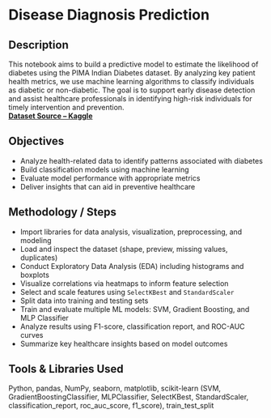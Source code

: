 # Disease Diagnosis Prediction

## Description  
This notebook aims to build a predictive model to estimate the likelihood of diabetes using the PIMA Indian Diabetes dataset. By analyzing key patient health metrics, we use machine learning algorithms to classify individuals as diabetic or non-diabetic. The goal is to support early disease detection and assist healthcare professionals in identifying high-risk individuals for timely intervention and prevention.  
**[Dataset Source – Kaggle](https://www.kaggle.com/datasets/uciml/pima-indians-diabetes-database)**

## Objectives  
- Analyze health-related data to identify patterns associated with diabetes  
- Build classification models using machine learning  
- Evaluate model performance with appropriate metrics  
- Deliver insights that can aid in preventive healthcare

## Methodology / Steps  
- Import libraries for data analysis, visualization, preprocessing, and modeling  
- Load and inspect the dataset (shape, preview, missing values, duplicates)  
- Conduct Exploratory Data Analysis (EDA) including histograms and boxplots  
- Visualize correlations via heatmaps to inform feature selection  
- Select and scale features using `SelectKBest` and `StandardScaler`  
- Split data into training and testing sets  
- Train and evaluate multiple ML models: SVM, Gradient Boosting, and MLP Classifier  
- Analyze results using F1-score, classification report, and ROC-AUC curves  
- Summarize key healthcare insights based on model outcomes

## Tools & Libraries Used  
Python, pandas, NumPy, seaborn, matplotlib, scikit-learn (SVM, GradientBoostingClassifier, MLPClassifier, SelectKBest, StandardScaler, classification_report, roc_auc_score, f1_score), train_test_split
